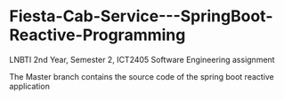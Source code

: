 # Fiesta-Cab-Service---SpringBoot-Reactive-Programming
LNBTI 2nd Year, Semester 2, ICT2405 Software Engineering assignment

The Master branch contains the source code of the spring boot reactive application
